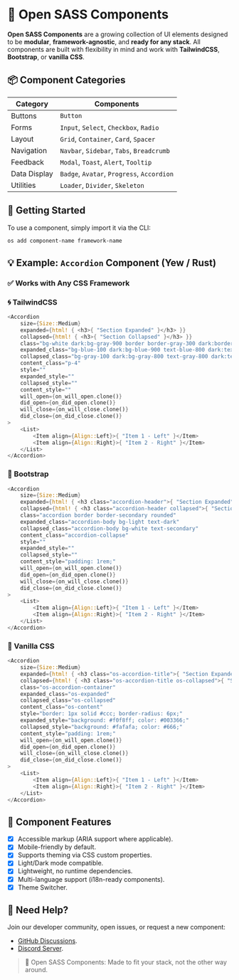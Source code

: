 # 🧩 Open SASS Components

**Open SASS Components** are a growing collection of UI elements designed to be **modular**, **framework-agnostic**, and **ready for any stack**. All components are built with flexibility in mind and work with **TailwindCSS**, **Bootstrap**, or **vanilla CSS**.

## 📦 Component Categories

| Category     | Components                                 |
| ------------ | ------------------------------------------ |
| Buttons      | `Button`                                   |
| Forms        | `Input`, `Select`, `Checkbox`, `Radio`     |
| Layout       | `Grid`, `Container`, `Card`, `Spacer`      |
| Navigation   | `Navbar`, `Sidebar`, `Tabs`, `Breadcrumb`  |
| Feedback     | `Modal`, `Toast`, `Alert`, `Tooltip`       |
| Data Display | `Badge`, `Avatar`, `Progress`, `Accordion` |
| Utilities    | `Loader`, `Divider`, `Skeleton`            |

## 🚀 Getting Started

To use a component, simply import it via the CLI:

```sh
os add component-name framework-name
```

## 💡 Example: `Accordion` Component (Yew / Rust)

### ✅ Works with Any CSS Framework

### 🌀 TailwindCSS

```rust
<Accordion
    size={Size::Medium}
    expanded={html! { <h3>{ "Section Expanded" }</h3> }}
    collapsed={html! { <h3>{ "Section Collapsed" }</h3> }}
    class="bg-white dark:bg-gray-900 border border-gray-300 dark:border-gray-700 rounded-md shadow"
    expanded_class="bg-blue-100 dark:bg-blue-900 text-blue-800 dark:text-blue-200"
    collapsed_class="bg-gray-100 dark:bg-gray-800 text-gray-800 dark:text-gray-300"
    content_class="p-4"
    style=""
    expanded_style=""
    collapsed_style=""
    content_style=""
    will_open={on_will_open.clone()}
    did_open={on_did_open.clone()}
    will_close={on_will_close.clone()}
    did_close={on_did_close.clone()}
>
    <List>
        <Item align={Align::Left}>{ "Item 1 - Left" }</Item>
        <Item align={Align::Right}>{ "Item 2 - Right" }</Item>
    </List>
</Accordion>
```

### 🎩 Bootstrap

```rust
<Accordion
    size={Size::Medium}
    expanded={html! { <h3 class="accordion-header">{ "Section Expanded" }</h3> }}
    collapsed={html! { <h3 class="accordion-header collapsed">{ "Section Collapsed" }</h3> }}
    class="accordion border border-secondary rounded"
    expanded_class="accordion-body bg-light text-dark"
    collapsed_class="accordion-body bg-white text-secondary"
    content_class="accordion-collapse"
    style=""
    expanded_style=""
    collapsed_style=""
    content_style="padding: 1rem;"
    will_open={on_will_open.clone()}
    did_open={on_did_open.clone()}
    will_close={on_will_close.clone()}
    did_close={on_did_close.clone()}
>
    <List>
        <Item align={Align::Left}>{ "Item 1 - Left" }</Item>
        <Item align={Align::Right}>{ "Item 2 - Right" }</Item>
    </List>
</Accordion>
```

### 🧱 Vanilla CSS

```rust
<Accordion
    size={Size::Medium}
    expanded={html! { <h3 class="os-accordion-title">{ "Section Expanded" }</h3> }}
    collapsed={html! { <h3 class="os-accordion-title os-collapsed">{ "Section Collapsed" }</h3> }}
    class="os-accordion-container"
    expanded_class="os-expanded"
    collapsed_class="os-collapsed"
    content_class="os-content"
    style="border: 1px solid #ccc; border-radius: 6px;"
    expanded_style="background: #f0f8ff; color: #003366;"
    collapsed_style="background: #fafafa; color: #666;"
    content_style="padding: 1rem;"
    will_open={on_will_open.clone()}
    did_open={on_did_open.clone()}
    will_close={on_will_close.clone()}
    did_close={on_did_close.clone()}
>
    <List>
        <Item align={Align::Left}>{ "Item 1 - Left" }</Item>
        <Item align={Align::Right}>{ "Item 2 - Right" }</Item>
    </List>
</Accordion>
```

## 🧰 Component Features

- [x] Accessible markup (ARIA support where applicable).
- [x] Mobile-friendly by default.
- [x] Supports theming via CSS custom properties.
- [x] Light/Dark mode compatible.
- [x] Lightweight, no runtime dependencies.
- [x] Multi-language support (i18n-ready components).
- [x] Theme Switcher.

## 🙋 Need Help?

Join our developer community, open issues, or request a new component:

- [GitHub Discussions](https://github.com/opensass/kit/discussions).
- [Discord Server](https://discord.gg/b5JbvHW5nv).

> 🔧 Open SASS Components: Made to fit your stack, not the other way around.
